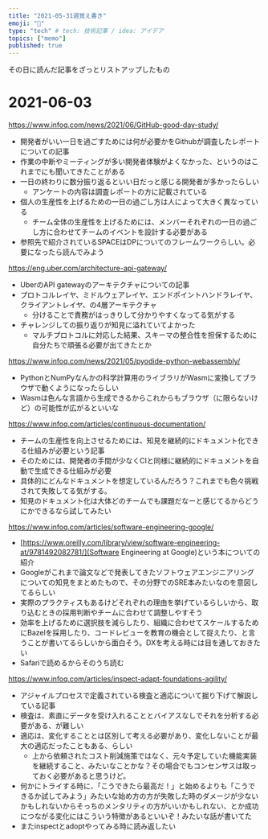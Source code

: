 ```yaml
---
title: "2021-05-31週覚え書き"
emoji: "🐷"
type: "tech" # tech: 技術記事 / idea: アイデア
topics: ["memo"]
published: true
---
```


その日に読んだ記事をざっとリストアップしたもの

# 2021-06-03

https://www.infoq.com/news/2021/06/GitHub-good-day-study/
* 開発者がいい一日を過ごすためには何が必要かをGithubが調査したレポートについての記事
* 作業の中断やミーティングが多い開発者体験がよくなかった、というのはこれまでにも聞いてきたことがある
* 一日の終わりに数分振り返るといい日だっと感じる開発者が多かったらしい
  * アンケートの内容は調査レポートの方に記載されている 
* 個人の生産性を上げるための一日の過ごし方は人によって大きく異なっている
  * チーム全体の生産性を上げるためには、メンバーそれぞれの一日の過ごし方に合わせてチームのイベントを設計する必要がある
* 参照先で紹介されているSPACEはDPについてのフレームワークらしい。必要になったら読んでみよう

https://eng.uber.com/architecture-api-gateway/
* UberのAPI gatewayのアーキテクチャについての記事
* プロトコルレイヤ、ミドルウェアレイヤ、エンドポイントハンドラレイヤ、クライアントレイヤ、の4層アーキテクチャ
  * 分けることで責務がはっきりして分かりやすくなってる気がする
* チャレンジしての振り返りが知見に溢れていてよかった
  * マルチプロトコルに対応した結果、スキーマの整合性を担保するために自分たちで頑張る必要が出てきたとか

https://www.infoq.com/news/2021/05/pyodide-python-webassembly/
* PythonとNumPyなんかの科学計算用のライブラリがWasmに変換してブラウザで動くようになったらしい
* Wasmは色んな言語から生成できるからこれからもブラウザ（に限らないけど）の可能性が広がるといいな

https://www.infoq.com/articles/continuous-documentation/
* チームの生産性を向上させるためには、知見を継続的にドキュメント化できる仕組みが必要という記事
* そのためには、開発者の手間が少なくCIと同様に継続的にドキュメントを自動で生成できる仕組みが必要
* 具体的にどんなドキュメントを想定しているんだろう？これまでも色々挑戦されて失敗してる気がする。
* 知見のドキュメント化は大体どのチームでも課題だなーと感じてるからどうにかできるなら試してみたい

https://www.infoq.com/articles/software-engineering-google/
* [https://www.oreilly.com/library/view/software-engineering-at/9781492082781/](Software Engineering at Google)という本についての紹介
* Googleがこれまで論文などで発表してきたソフトウェアエンジニアリングについての知見をまとめたもので、その分野でのSRE本みたいなのを意図してるらしい
* 実際のプラクティスもあるけどそれぞれの理由を挙げているらしいから、取り込むときの採用判断やチームに合わせて調整しやすそう
* 効率を上げるために選択肢を減らしたり、組織に合わせてスケールするためにBazelを採用したり、コードレビューを教育の機会として捉えたり、と言うことが書いてるらしいから面白そう。DXを考える時には目を通しておきたい
* Safariで読めるからそのうち読む

https://www.infoq.com/articles/inspect-adapt-foundations-agility/
* アジャイルプロセスで定義されている検査と適応について掘り下げて解説している記事
* 検査は、素直にデータを受け入れることとバイアスなしでそれを分析する必要がある、が難しい
* 適応は、変化することとは区別して考える必要があり、変化しないことが最大の適応だったこともある、らしい
  * 上から依頼されたコスト削減施策ではなく、元々予定していた機能実装を継続すること、みたいなことかな？その場合でもコンセンサスは取っておく必要があると思うけど。
* 何かにトライする時に、「こうできたら最高だ！」と始めるよりも「こうできるか試してみよう」みたいな始め方の方が失敗した時のダメージが少ないかもしれないからそっちのメンタリティの方がいいかもしれない、とか成功につながる変化にはこういう特徴があるといいぞ！みたいな話が書いてた
* またinspectとadoptやってみる時に読み返したい


